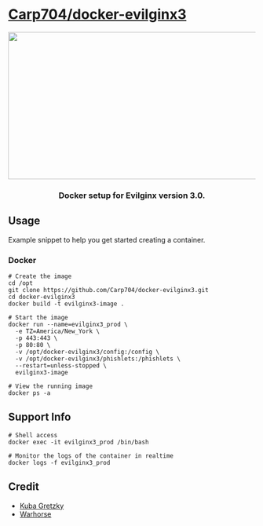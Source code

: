 
# [Carp704/docker-evilginx3](https://github.com/Carp704/docker-evilginx3)


<div align="center">
  <img src="https://github.com/Carp704/docker-evilginx3/blob/main/evilginx3.gif" width="600" height="300"/>
</div>

<h3 align="center">Docker setup for Evilginx version 3.0.</h3>


## Usage

Example snippet to help you get started creating a container.

### Docker

```
# Create the image
cd /opt
git clone https://github.com/Carp704/docker-evilginx3.git
cd docker-evilginx3
docker build -t evilginx3-image .

# Start the image
docker run --name=evilginx3_prod \
  -e TZ=America/New_York \
  -p 443:443 \
  -p 80:80 \
  -v /opt/docker-evilginx3/config:/config \
  -v /opt/docker-evilginx3/phishlets:/phishlets \
  --restart=unless-stopped \
  evilginx3-image

# View the running image
docker ps -a

```

## Support Info

```
# Shell access 
docker exec -it evilginx3_prod /bin/bash

# Monitor the logs of the container in realtime
docker logs -f evilginx3_prod

```

## Credit
* [Kuba Gretzky](https://github.com/kgretzky)
* [Warhorse](https://github.com/warhorse)

